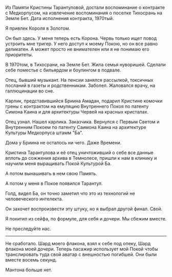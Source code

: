 Из Памяти Кристины Тарантуловой, достали воспоминание о контракте с Медкорпусом, на извлечение воспоминания о поселке Тихосрань на Земле Бет. Дата исполнения контракта, 1970тый. 

Я привлек Короля в Золотом.

Он был здесь. У меня теперь есть Корона. Червь только ищет повод устроить мне тригер. У него доступ к моему Покою, но он все равно деликатен. А может просто не внимателен или я не понимаю его приоритеты.

В 1970том, в Тихосрани, на Земле Бет. Жила семья нуворишей. Сделали себе поместье с бильярдом и боулингом в подвале.

Отец, бывший музыкант. На пенсии занялся рассылкой, токсичных посланий в газеты и родственникам. Заболел. Жаловался врачу, на галлюцинации во сне. 

Карлик, представившийся Бриина Амадан, подарил Кристине комочки грены с контрактом на емуляцию Внутреннего Покоя по патенту Симона Каина и для архитектуры Червей на красных кристалах.

Отец узнал. Нашел карлика. Заказчика. Вернулся с Первым Светом и Внутренним Покоем по патенту Саимона Каина на архитектуре Культуры Медкорпуса штамм "Ба".

Дома у Бриина не осталось ни чего. Даже Времени.

Кристина Тарантулова и её отец уничтоживший о себе все данные вплоть до сожжения архива в Темнолесе, пришли к нам в клинику и научили меня выращивать Покой Культурой Ба.

А потом вынашивать в нем свою Память.

А потом у меня в Покое появился Тарантул.

Голд, видел Ба, он точно заметил что это из технологий не человеческого интелекта.

Он захочет воспроизвести эту штуку, но я выбрал другой финал. Свой.

Я похитил из сейфа, по формуле, для себя и дочери. Мы сбежим вместе.

Не преследуйте нас.

____

Не сработало. Шард моего флакона, взял к себе под опеку, Шард флакона моей дочери. Теперь пасажир использует мой Покой чтобы транслировать туда свой аватар с внешностью погибшей. Они были вместе восемь секунд.

Мантона больше нет.


